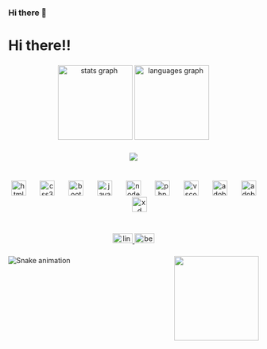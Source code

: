 ### Hi there 👋

<h1 align="left">Hi there!!</h1>

###

<div align="center">
  <img src="https://github-readme-stats.vercel.app/api?username=krishnadev165&hide_title=false&hide_rank=false&show_icons=true&include_all_commits=true&count_private=true&disable_animations=false&theme=dark&locale=en&hide_border=true&order=1" height="150" alt="stats graph"  />
  <img src="https://github-readme-stats.vercel.app/api/top-langs?username=krishnadev165&locale=en&hide_title=false&layout=compact&card_width=320&langs_count=5&theme=dark&hide_border=true&order=2" height="150" alt="languages graph"  />
</div>

###

<div align="center">
  <img src="https://visitor-badge.laobi.icu/badge?page_id=krishnadev165.krishnadev165&left_color=black&right_color=navy&left_text=Viewers "  />
</div>

###

<br clear="both">

<div align="center">
  <img src="https://cdn.jsdelivr.net/gh/devicons/devicon/icons/html5/html5-original.svg" height="30" alt="html5 logo"  />
  <img width="20" />
  <img src="https://cdn.jsdelivr.net/gh/devicons/devicon/icons/css3/css3-original.svg" height="30" alt="css3 logo"  />
  <img width="20" />
  <img src="https://skillicons.dev/icons?i=bootstrap" height="30" alt="bootstrap logo"  />
  <img width="20" />
  <img src="https://cdn.jsdelivr.net/gh/devicons/devicon/icons/javascript/javascript-original.svg" height="30" alt="javascript logo"  />
  <img width="20" />
  <img src="https://skillicons.dev/icons?i=nodejs" height="30" alt="nodejs logo"  />
  <img width="20" />
  <img src="https://skillicons.dev/icons?i=php" height="30" alt="php logo"  />
  <img width="20" />
  <img src="https://skillicons.dev/icons?i=vscode" height="30" alt="vscode logo"  />
  <img width="20" />
  <img src="https://skillicons.dev/icons?i=ps" height="30" alt="adobephotoshop logo"  />
  <img width="20" />
  <img src="https://skillicons.dev/icons?i=ai" height="30" alt="adobeillustrator logo"  />
  <img width="20" />
  <img src="https://skillicons.dev/icons?i=xd" height="30" alt="xd logo"  />
</div>

###

<br clear="both">

<div align="center">
  <a href="www.linkedin.com/in/rama-krishnan-538853280" target="_blank">
    <img src="https://raw.githubusercontent.com/maurodesouza/profile-readme-generator/master/src/assets/icons/social/linkedin/default.svg" width="40" height="20" alt="linkedin logo"  />
  </a>
  <a href="https://www.behance.net/rama-krishnan" target="_blank">
    <img src="https://raw.githubusercontent.com/maurodesouza/profile-readme-generator/master/src/assets/icons/social/behance/default.svg" width="40" height="20" alt="behance logo"  />
  </a>
</div>

###

<img align="right" height="170" src="https://i.imgflip.com/65efzo.gif"  />

###

<img src="https://raw.githubusercontent.com/krishnadev165/krishnadev165/output/snake.svg" alt="Snake animation" />

###
